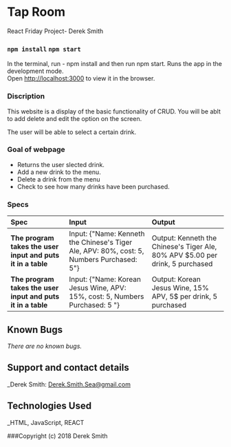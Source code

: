 # Tap Room

React Friday Project- Derek Smith

### `npm install` `npm start`

In the terminal, run - npm install and then run npm start.
Runs the app in the development mode.<br>
Open [http://localhost:3000](http://localhost:3000) to view it in the browser.

### Discription

This website is a display of the basic functionality of CRUD. You will be ablt to add delete and edit the option on the screen.

The user will be able to select a certain drink.

### Goal of webpage

- Returns the user slected drink.
- Add a new drink to the menu.
- Delete a drink from the menu
- Check to see how many drinks have been purchased.

### Specs

| Spec                                                        | Input                                                                                     | Output                                                                         |
| :---------------------------------------------------------- | :---------------------------------------------------------------------------------------- | :----------------------------------------------------------------------------- |
| **The program takes the user input and puts it in a table** | Input: {"Name: Kenneth the Chinese's Tiger Ale, APV: 80%, cost: 5, Numbers Purchased: 5"} | Output: Kenneth the Chinese's Tiger Ale, 80% APV \$5.00 per drink, 5 purchased |
| **The program takes the user input and puts it in a table** | Input: {"Name: Korean Jesus Wine, APV: 15%, cost: 5, Numbers Purchased: 5 "}              | Output: Korean Jesus Wine, 15% APV, 5\$ per drink, 5 purchased                 |

## Known Bugs

_There are no known bugs._

## Support and contact details

\_Derek Smith: Derek.Smith.Sea@gmail.com

## Technologies Used

\_HTML, JavaScript, REACT

###Copyright (c) 2018 Derek Smith

